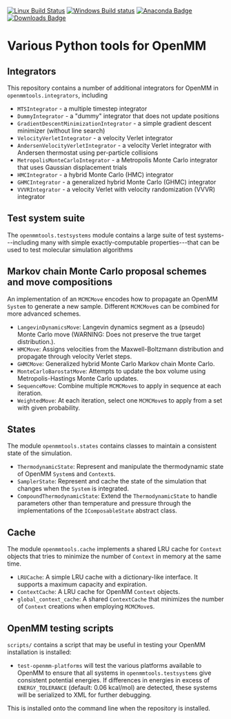 [![Linux Build Status](https://travis-ci.org/choderalab/openmmtools.png?branch=master)](https://travis-ci.org/choderalab/openmmtools)
[![Windows Build status](https://ci.appveyor.com/api/projects/status/70knpvcgvmah2qin?svg=true)](https://ci.appveyor.com/project/jchodera/openmmtools)
[![Anaconda Badge](https://anaconda.org/omnia/openmmtools/badges/version.svg)](https://anaconda.org/omnia/openmmtools)
[![Downloads Badge](https://anaconda.org/omnia/openmmtools/badges/downloads.svg)](https://anaconda.org/omnia/openmmtools/files)

# Various Python tools for OpenMM

## Integrators

This repository contains a number of additional integrators for OpenMM in `openmmtools.integrators`, including
* `MTSIntegrator` - a multiple timestep integrator
* `DummyIntegrator` - a "dummy" integrator that does not update positions
* `GradientDescentMinimizationIntegrator` - a simple gradient descent minimizer (without line search)
* `VelocityVerletIntegrator` - a velocity Verlet integrator
* `AndersenVelocityVerletIntegrator` - a velocity Verlet integrator with Andersen thermostat using per-particle collisions
* `MetropolisMonteCarloIntegrator` - a Metropolis Monte Carlo integrator that uses Gaussian displacement trials
* `HMCIntegrator` - a hybrid Monte Carlo (HMC) integrator
* `GHMCIntegrator` - a generalized hybrid Monte Carlo (GHMC) integrator
* `VVVRIntegrator` - a velocity Verlet with velocity randomization (VVVR) integrator

## Test system suite

The `openmmtools.testsystems` module contains a large suite of test systems---including many with simple exactly-computable properties---that can be used to test molecular simulation algorithms

## Markov chain Monte Carlo proposal schemes and move compositions
An implementation of an `MCMCMove` encodes how to propagate an OpenMM `System` to generate a new sample. Different `MCMCMove`s can be combined for more advanced schemes.
- `LangevinDynamicsMove`: Langevin dynamics segment as a (pseudo) Monte Carlo move (WARNING: Does not preserve the true target distribution.).
- `HMCMove`: Assigns velocities from the Maxwell-Boltzmann distribution and propagate through velocity Verlet steps.
- `GHMCMove`: Generalized hybrid Monte Carlo Markov chain Monte Carlo.
- `MonteCarloBarostatMove`: Attempts to update the box volume using Metropolis-Hastings Monte Carlo updates.
- `SequenceMove`: Combine multiple `MCMCMove`s to apply in sequence at each iteration.
- `WeightedMove`: At each iteration, select one `MCMCMove`s to apply from a set with given probability.

## States

The module `openmmtools.states` contains classes to maintain a consistent state of the simulation.
- `ThermodynamicState`: Represent and manipulate the thermodynamic state of OpenMM `System`s and `Context`s.
- `SamplerState`: Represent and cache the state of the simulation that changes when the `System` is integrated.
- `CompoundThermodynamicState`: Extend the `ThermodynamicState` to handle parameters other than temperature and pressure through the implementations of the `IComposableState` abstract class.

## Cache

The module `openmmtools.cache` implements a shared LRU cache for `Context` objects that tries to minimize the number of `Context` in memory at the same time.
- `LRUCache`: A simple LRU cache with a dictionary-like interface. It supports a maximum capacity and expiration.
- `ContextCache`: A LRU cache for OpenMM `Context` objects.
- `global_context_cache`: A shared `ContextCache` that minimizes the number of `Context` creations when employing `MCMCMove`s.

## OpenMM testing scripts

`scripts/` contains a script that may be useful in testing your OpenMM installation is installed:

* `test-openmm-platforms` will test the various platforms available to OpenMM to ensure that all systems in `openmmtools.testsystems` give consistent potential energies.
If differences in energies in excess of `ENERGY_TOLERANCE` (default: 0.06 kcal/mol) are detected, these systems will be serialized to XML for further debugging.

This is installed onto the command line when the repository is installed.
